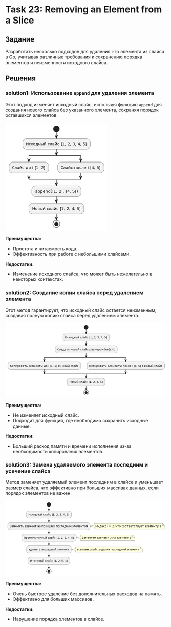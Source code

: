 # Task 23: Removing an Element from a Slice

## Задание
Разработать несколько подходов для удаления i-го элемента из слайса в Go, учитывая различные требования к сохранению порядка элементов и неизменности исходного слайса.

## Решения

### solution1: Использование `append` для удаления элемента
Этот подход изменяет исходный слайс, используя функцию `append` для создания нового слайса без указанного элемента, сохраняя порядок оставшихся элементов.

![](img/img1.png)

**Преимущества:**
- Простота и читаемость кода.
- Эффективность при работе с небольшими слайсами.

**Недостатки:**
- Изменение исходного слайса, что может быть нежелательно в некоторых контекстах.

### solution2: Создание копии слайса перед удалением элемента
Этот метод гарантирует, что исходный слайс остается неизменным, создавая полную копию слайса перед удалением элемента.

![](img/img2.png)

**Преимущества:**
- Не изменяет исходный слайс.
- Подходит для функций, где необходимо сохранить исходные данные.

**Недостатки:**
- Больший расход памяти и времени исполнения из-за необходимости копирования элементов.

### solution3: Замена удаляемого элемента последним и усечение слайса
Метод заменяет удаляемый элемент последним в слайсе и уменьшает размер слайса, что эффективно при больших массивах данных, если порядок элементов не важен.

![](img/img3.png)

**Преимущества:**
- Очень быстрое удаление без дополнительных расходов на память.
- Эффективно для больших массивов.

**Недостатки:**
- Нарушение порядка элементов в слайсе.

